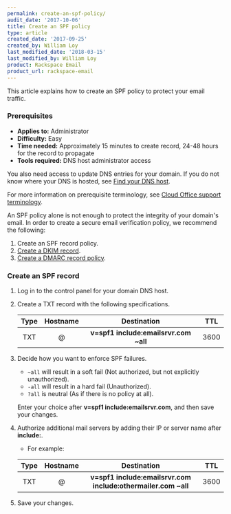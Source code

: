 ```yaml
---
permalink: create-an-spf-policy/
audit_date: '2017-10-06'
title: Create an SPF policy
type: article
created_date: '2017-09-25'
created_by: William Loy
last_modified_date: '2018-03-15'
last_modified_by: William Loy
product: Rackspace Email
product_url: rackspace-email
---
```


This article explains how to create an SPF policy to protect your email traffic.

### Prerequisites

- **Applies to:** Administrator
- **Difficulty:** Easy
- **Time needed:** Approximately 15 minutes to create record, 24-48 hours for the record to propagate
- **Tools required:**  DNS host administrator access

You also need access to update DNS entries for your domain. If you do not know where your DNS is hosted, see [Find your DNS host](/support/how-to/find-dns-host).

For more information on prerequisite terminology, see [Cloud Office support terminology](/support/how-to/cloud-office-support-terminology).

An SPF policy alone is not enough to protect the integrity of your domain's email. In order to create a secure email verification policy, we recommend the following:

1. Create an SPF record policy.
2. [Create a DKIM record](/support/how-to/enable-dkim-in-the-cloud-office-control-panel).
3. [Create a DMARC record policy](/support/how-to/create-a-dmarc-policy).

### Create an SPF record

1. Log in to the control panel for your domain DNS host.

2. Create a TXT record with the following specifications.

    | Type | Hostname | Destination | TTL |
    | :---: | :---: | :---: | :---: |
    | TXT | @ | **v=spf1 include:emailsrvr.com ~all** | 3600 |

3. Decide how you want to enforce SPF failures.

    - `~all` will result in a soft fail (Not authorized, but not explicitly unauthorized).
    - `-all` will result in a hard fail (Unauthorized).
    - `?all` is neutral (As if there is no policy at all).

   Enter your choice after **v=spf1 include:emailsrvr.com**, and then save your changes.

4. Authorize additional mail servers by adding their IP or server name after **include:**.

    - For example:

    | Type | Hostname | Destination | TTL |
    | :---: | :---: | :---: | :---: |
    | TXT| @ | **v=spf1 include:emailsrvr.com include:othermailer.com ~all** | 3600 |

5. Save your changes.
